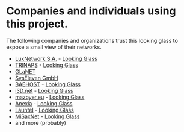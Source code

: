 # Companies and individuals using this project.

The following companies and organizations trust this looking glass to expose a
small view of their networks.

  * [LuxNetwork S.A.](https://luxnetwork.eu/) - [Looking Glass](https://lg.luxnetwork.eu/)
  * [TRINAPS](https://www.trinaps.com/) - [Looking Glass](https://lg.trinaps.net/)
  * [GLaNET](https://glanet.org/)
  * [SysEleven GmbH](https://www.syseleven.de/)
  * [BAEHOST](https://baehost.com/) - [Looking Glass](https://baehost.com/looking-glass/)
  * [i3D.net](https://www.i3d.net/) - [Looking Glass](https://noc.i3d.net/lg/)
  * [mazoyer.eu](https://as201281.net/) - [Looking Glass](https://lg.as201281.net/)
  * [Anexia](https://www.anexia-it.com/) - [Looking Glass](https://bgp.anexia-it.net/)
  * [Launtel](https://launtel.net.au) - [Looking Glass](https://lg.launtel.net.au)
  * [MiSaxNet](https://www.misaxnet.de) - [Looking Glass](https://www.misaxnet.de/looking-glass/index.php)
  * and more (probably)
